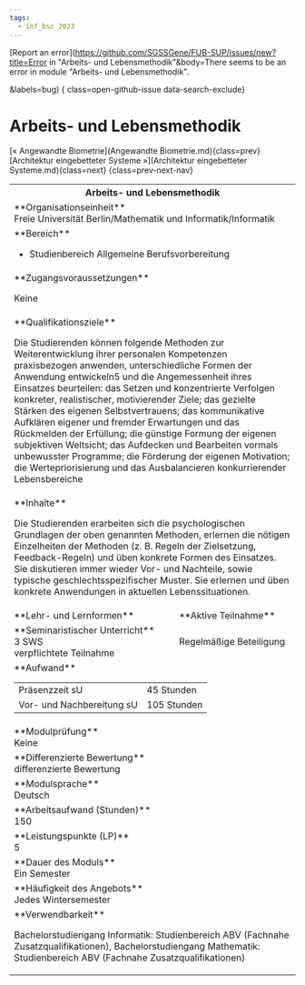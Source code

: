 ```yaml
---
tags:
  - inf_bsc_2023
---
```

[Report an error](https://github.com/SGSSGene/FUB-SUP/issues/new?title=Error in "Arbeits- und Lebensmethodik"&body=There seems to be an error in module "Arbeits- und Lebensmethodik".

<Describe here a slightly more detailed description of what is wrong>&labels=bug)
{ class=open-github-issue data-search-exclude}

# Arbeits- und Lebensmethodik

[« Angewandte Biometrie](Angewandte Biometrie.md){class=prev}
[Architektur eingebetteter Systeme »](Architektur eingebetteter Systeme.md){class=next}
{class=prev-next-nav}

<table markdown id="moduledesc">
<tr markdown class="moduledesc_head"><th colspan="2">Arbeits- und Lebensmethodik </th></tr>
<tr markdown><td colspan="2">**Organisationseinheit**   <br>Freie Universität Berlin/Mathematik und Informatik/Informatik</td></tr>

<tr markdown><td colspan="2">**Bereich**<br>


- Studienbereich Allgemeine Berufsvorbereitung

</td></tr>

<tr markdown><td colspan="2">**Zugangsvoraussetzungen** <br>

Keine


</td></tr>
<tr markdown><td colspan="2">**Qualifikationsziele**    <br>

Die Studierenden können folgende Methoden zur Weiterentwicklung ihrer
personalen Kompetenzen praxisbezogen anwenden, unterschiedliche Formen der
Anwendung entwickeln5 und die Angemessenheit ihres Einsatzes beurteilen: das
Setzen und konzentrierte Verfolgen konkreter, realistischer, motivierender
Ziele; das gezielte Stärken des eigenen Selbstvertrauens; das kommunikative
Aufklären eigener und fremder Erwartungen und das Rückmelden der Erfüllung;
die günstige Formung der eigenen subjektiven Weltsicht; das Aufdecken und
Bearbeiten vormals unbewusster Programme; die Förderung der eigenen
Motivation; die Wertepriorisierung und das Ausbalancieren konkurrierender
Lebensbereiche


</td></tr>
<tr markdown><td colspan="2">**Inhalte**                <br>

Die Studierenden erarbeiten sich die psychologischen Grundlagen der oben
genannten Methoden, erlernen die nötigen Einzelheiten der Methoden (z. B.
Regeln der Zielsetzung, Feedback-Regeln) und üben konkrete Formen des
Einsatzes. Sie diskutieren immer wieder Vor- und Nachteile, sowie typische
geschlechtsspezifischer Muster. Sie erlernen und üben konkrete Anwendungen
in aktuellen Lebenssituationen.


</td></tr>

<tr markdown><td>**Lehr- und Lernformen**</td><td>**Aktive Teilnahme**</td></tr>
<tr markdown><td> **Seminaristischer Unterricht** <br>3 SWS <br> verpflichtete Teilnahme</td><td>

Regelmäßige Beteiligung
</td></tr>
<tr markdown><td colspan="2">**Aufwand**                <br>
<table class="aufwand_table">
<tr><td>Präsenzzeit sU</td><td>45 Stunden</td></tr>
<tr><td>Vor- und Nachbereitung sU</td><td>105 Stunden</td></tr>
</table>

</td></tr>
<tr markdown><td colspan="2">**Modulprüfung**             <br>Keine


</td></tr>
<tr markdown><td colspan="2">**Differenzierte Bewertung** <br>differenzierte Bewertung

</td></tr>
<tr markdown><td colspan="2">**Modulsprache**             <br>Deutsch</td></tr>
<tr markdown><td colspan="2">**Arbeitsaufwand (Stunden)** <br>150</td></tr>
<tr markdown><td colspan="2">**Leistungspunkte (LP)**     <br>5</td></tr>
<tr markdown><td colspan="2">**Dauer des Moduls**         <br>Ein Semester</td></tr>
<tr markdown><td colspan="2">**Häufigkeit des Angebots**  <br>Jedes Wintersemester</td></tr>
<tr markdown><td colspan="2">**Verwendbarkeit**           <br>

Bachelorstudiengang Informatik: Studienbereich ABV (Fachnahe
Zusatzqualifikationen), Bachelorstudiengang Mathematik: Studienbereich ABV
(Fachnahe Zusatzqualifikationen)


</td></tr>

</table>
